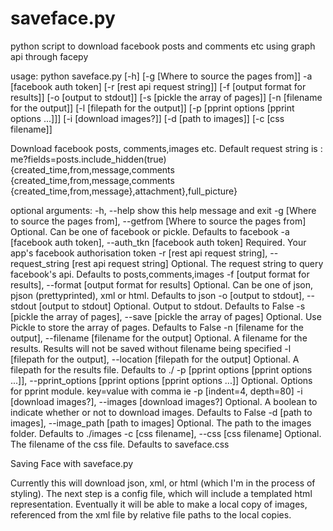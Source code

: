 ﻿
# saveface.py

python script to download facebook posts and comments etc using graph api through facepy

usage: python saveface.py \[-h\] \[-g \[Where to source the pages from\]\] -a
                   \[facebook auth token\] \[-r \[rest api request string\]\]
                   \[-f \[output format for results\]\] \[-o \[output to stdout\]\]
                   \[-s \[pickle the array of pages\]\]
                   \[-n \[filename for the output\]\]
                   \[-l \[filepath for the output\]\]
                   \[-p \[pprint options \[pprint options ...\]\]\]
                   \[-i \[download images?\]\] \[-d \[path to images\]\]
                   \[-c \[css filename\]\]

Download facebook posts, comments,images etc. Default request string is :
me?fields=posts.include\_hidden(true) {created\_time,from,message,comments
{created_time,from,message,comments
{created\_time,from,message},attachment},full\_picture}

optional arguments:
  -h, --help            show this help message and exit
  -g \[Where to source the pages from\], --getfrom \[Where to source the pages from\]
                        Optional. Can be one of facebook or pickle. Defaults
                        to facebook
  -a \[facebook auth token\], --auth_tkn \[facebook auth token\]
                        Required. Your app's facebook authorisation token
  -r \[rest api request string\], --request_string \[rest api request string\]
                        Optional. The request string to query facebook's api.
                        Defaults to posts,comments,images
  -f \[output format for results\], --format \[output format for results\]
                        Optional. Can be one of json, pjson (prettyprinted),
                        xml or html. Defaults to json
  -o \[output to stdout\], --stdout \[output to stdout\]
                        Optional. Output to stdout. Defaults to False
  -s \[pickle the array of pages\], --save \[pickle the array of pages\]
                        Optional. Use Pickle to store the array of pages.
                        Defaults to False
  -n \[filename for the output\], --filename \[filename for the output\]
                        Optional. A filename for the results. Results will not
                        be saved without filename being specified
  -l \[filepath for the output\], --location \[filepath for the output\]
                        Optional. A filepath for the results file. Defaults to
                        ./
  -p \[pprint options \[pprint options ...\]\], --pprint_options \[pprint options \[pprint options ...\]\]
                        Optional. Options for pprint module. key=value with
                        comma ie -p \[indent=4, depth=80\]
  -i \[download images?\], --images \[download images?\]
                        Optional. A boolean to indicate whether or not to
                        download images. Defaults to False
  -d \[path to images\], --image_path \[path to images\]
                        Optional. The path to the images folder. Defaults to
                        ./images
  -c \[css filename\], --css \[css filename\]
                        Optional. The filename of the css file. Defaults to
                        saveface.css

Saving Face with saveface.py

Currently this will download json, xml, or html (which I'm in the process of styling).
The next step is a config file, which will include a templated html representation.
Eventually it will be able to make a local copy of images, referenced from
the xml file by relative file paths to the local copies.
